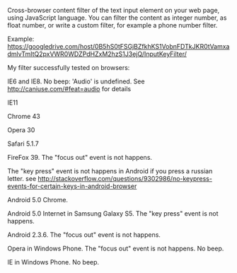 Cross-browser content filter of the text input element on your web page, using JavaScript language. You can filter the content as integer number, as float number, or write a custom filter, for example a phone number filter.

Example: https://googledrive.com/host/0B5hS0tFSGjBZfkhKS1VobnFDTkJKR0tVamxadmlvTmItQ2pxVWR0WDZPdHZxM2hzS1J3ejQ/InputKeyFilter/

My filter successfully tested on browsers:

IE6 and IE8. No beep: 'Audio' is undefined. See http://caniuse.com/#feat=audio for details

IE11

Chrome 43

Opera 30

Safari 5.1.7

FireFox 39. The "focus out" event is not happens.


The "key press" event is not happens in Android if you press a russian letter. see http://stackoverflow.com/questions/9302986/no-keypress-events-for-certain-keys-in-android-browser

Android 5.0 Chrome.

Android 5.0 Internet in Samsung Galaxy S5. The "key press" event is not happens.

Android 2.3.6. The "focus out" event is not happens.


Opera in Windows Phone. The "focus out" event is not happens. No beep.

IE in Windows Phone. No beep.